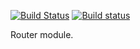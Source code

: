 [![Build Status](https://travis-ci.org/tsmean/router.svg?branch=master)](https://travis-ci.org/tsmean/router)
[![Build status](https://ci.appveyor.com/api/projects/status/23fdmntc3666g1bc?svg=true)](https://ci.appveyor.com/project/bersling/router)

Router module.
